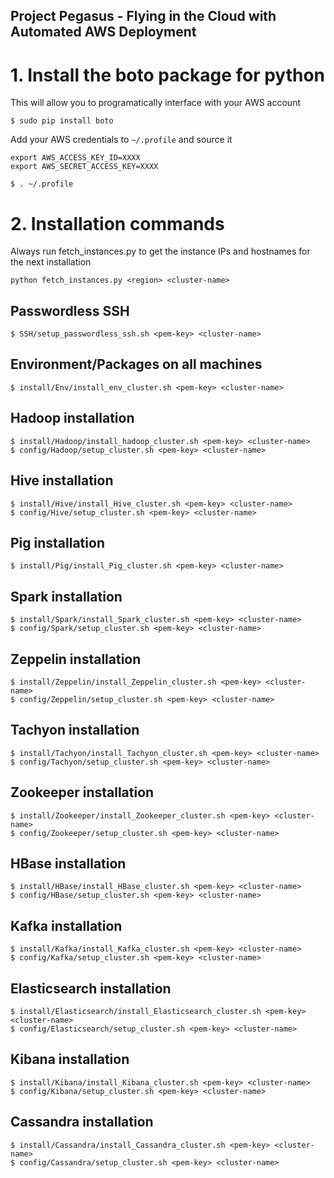 ## Project Pegasus - Flying in the Cloud with Automated AWS Deployment

# 1. Install the boto package for python
This will allow you to programatically interface with your AWS account
```
$ sudo pip install boto
```
Add your AWS credentials to `~/.profile` and source it
```
export AWS_ACCESS_KEY_ID=XXXX
export AWS_SECRET_ACCESS_KEY=XXXX
```
```
$ . ~/.profile
```
# 2. Installation commands
Always run fetch_instances.py to get the instance IPs and hostnames for the next installation
```
python fetch_instances.py <region> <cluster-name>
```

## Passwordless SSH
```
$ SSH/setup_passwordless_ssh.sh <pem-key> <cluster-name>
```
## Environment/Packages on all machines
```
$ install/Env/install_env_cluster.sh <pem-key> <cluster-name>
```
## Hadoop installation
```
$ install/Hadoop/install_hadoop_cluster.sh <pem-key> <cluster-name>
$ config/Hadoop/setup_cluster.sh <pem-key> <cluster-name>
```
## Hive installation
```
$ install/Hive/install_Hive_cluster.sh <pem-key> <cluster-name>
$ config/Hive/setup_cluster.sh <pem-key> <cluster-name>
```
## Pig installation
```
$ install/Pig/install_Pig_cluster.sh <pem-key> <cluster-name>
```
## Spark installation
```
$ install/Spark/install_Spark_cluster.sh <pem-key> <cluster-name>
$ config/Spark/setup_cluster.sh <pem-key> <cluster-name>
```
## Zeppelin installation
```
$ install/Zeppelin/install_Zeppelin_cluster.sh <pem-key> <cluster-name>
$ config/Zeppelin/setup_cluster.sh <pem-key> <cluster-name>
```
## Tachyon installation
```
$ install/Tachyon/install_Tachyon_cluster.sh <pem-key> <cluster-name>
$ config/Tachyon/setup_cluster.sh <pem-key> <cluster-name>
```
## Zookeeper installation
```
$ install/Zookeeper/install_Zookeeper_cluster.sh <pem-key> <cluster-name>
$ config/Zookeeper/setup_cluster.sh <pem-key> <cluster-name>
```
## HBase installation
```
$ install/HBase/install_HBase_cluster.sh <pem-key> <cluster-name>
$ config/HBase/setup_cluster.sh <pem-key> <cluster-name>
```
## Kafka installation
```
$ install/Kafka/install_Kafka_cluster.sh <pem-key> <cluster-name>
$ config/Kafka/setup_cluster.sh <pem-key> <cluster-name>
```
## Elasticsearch installation
```
$ install/Elasticsearch/install_Elasticsearch_cluster.sh <pem-key> <cluster-name>
$ config/Elasticsearch/setup_cluster.sh <pem-key> <cluster-name>
```
## Kibana installation
```
$ install/Kibana/install_Kibana_cluster.sh <pem-key> <cluster-name>
$ config/Kibana/setup_cluster.sh <pem-key> <cluster-name>
```
## Cassandra installation
```
$ install/Cassandra/install_Cassandra_cluster.sh <pem-key> <cluster-name>
$ config/Cassandra/setup_cluster.sh <pem-key> <cluster-name>
```
